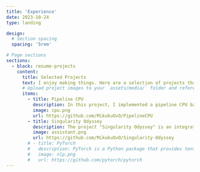 ```yaml
---
title: 'Experience'
date: 2023-10-24
type: landing

design:
  # Section spacing
  spacing: '5rem'

# Page sections
sections:
  - block: resume-projects
    content:
      title: Selected Projects
      text: I enjoy making things. Here are a selection of projects that I have worked on over the years.
      # Upload project images to your `assets/media/` folder and reference the filename in the `image` option
      items:
        - title: Pipeline CPU
          description: In this project, I implemented a pipeline CPU based on Verilog language under Risc-V framework.
          image: cpu.png
          url: https://github.com/MikukuOvO/PipelineCPU
        - title: Singularity Odyssey
          description: The project "Singularity Odyssey" is an integrated application that combines calendar, natural language processing, intelligent recommender, and personal memo functionalities.
          image: assistant.png
          url: https://github.com/MikukuOvO/Singularity-Odyssey
        # - title: PyTorch
        #   description: PyTorch is a Python package that provides tensor computation (like NumPy) with strong GPU acceleration.
        #   image: nlp.png
        #   url: https://github.com/pytorch/pytorch
---
```

